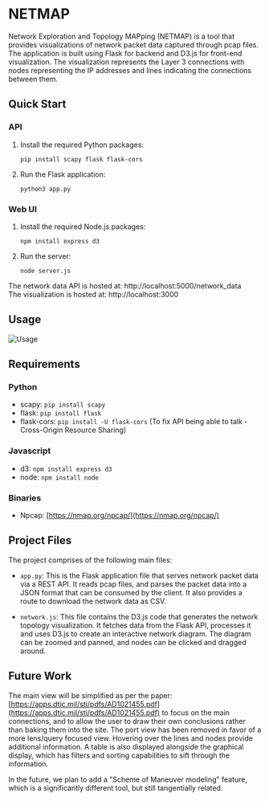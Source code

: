# NETMAP
Network Exploration and Topology MAPping (NETMAP) is a tool that provides visualizations of network packet data captured through pcap files. The application is built using Flask for backend and D3.js for front-end visualization. The visualization represents the Layer 3 connections with nodes representing the IP addresses and lines indicating the connections between them.

## Quick Start
### API
1. Install the required Python packages:
    ```
    pip install scapy flask flask-cors
    ```
2. Run the Flask application:
    ```
    python3 app.py
    ```

### Web UI
1. Install the required Node.js packages:
    ```
    npm install express d3
    ```
2. Run the server:
    ```
    node server.js
    ```

The network data API is hosted at: http://localhost:5000/network_data  
The visualization is hosted at: http://localhost:3000

## Usage  
![Usage](usage.gif)

## Requirements
### Python
- scapy: `pip install scapy`
- flask: `pip install flask`
- flask-cors: `pip install -U flask-cors` (To fix API being able to talk - Cross-Origin Resource Sharing)

### Javascript
- d3: `npm install express d3`
- node: `npm install node`

### Binaries
- Npcap: [https://nmap.org/npcap/](https://nmap.org/npcap/)

## Project Files
The project comprises of the following main files:
- `app.py`: This is the Flask application file that serves network packet data via a REST API. It reads pcap files, and parses the packet data into a JSON format that can be consumed by the client. It also provides a route to download the network data as CSV.

- `network.js`: This file contains the D3.js code that generates the network topology visualization. It fetches data from the Flask API, processes it and uses D3.js to create an interactive network diagram. The diagram can be zoomed and panned, and nodes can be clicked and dragged around.

## Future Work
The main view will be simplified as per the paper: [https://apps.dtic.mil/sti/pdfs/AD1021455.pdf](https://apps.dtic.mil/sti/pdfs/AD1021455.pdf) to focus on the main connections, and to allow the user to draw their own conclusions rather than baking them into the site. The port view has been removed in favor of a more lens/query focused view. Hovering over the lines and nodes provide additional information. A table is also displayed alongside the graphical display, which has filters and sorting capabilities to sift through the information.

In the future, we plan to add a "Scheme of Maneuver modeling" feature, which is a significantly different tool, but still tangentially related.